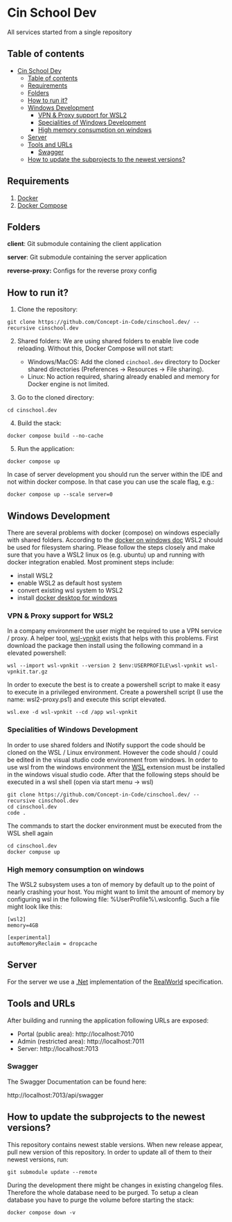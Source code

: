 # Cin School Dev

All services started from a single repository

## Table of contents

- [Cin School Dev](#cin-school-dev)
  - [Table of contents](#table-of-contents)
  - [Requirements](#requirements)
  - [Folders](#folders)
  - [How to run it?](#how-to-run-it)
  - [Windows Development](#windows-development)
    - [VPN \& Proxy support for WSL2](#vpn--proxy-support-for-wsl2)
    - [Specialities of Windows Development](#specialities-of-windows-development)
    - [High memory consumption on windows](#high-memory-consumption-on-windows)
  - [Server](#server)
  - [Tools and URLs](#tools-and-urls)
    - [Swagger](#swagger)
  - [How to update the subprojects to the newest versions?](#how-to-update-the-subprojects-to-the-newest-versions)


## Requirements

1. [Docker](https://docs.docker.com/install/)
2. [Docker Compose](https://docs.docker.com/compose/install/)

## Folders

**client**:
Git submodule containing the client application

**server**:
Git submodule containing the server application

**reverse-proxy:**
Configs for the reverse proxy config

## How to run it?

1. Clone the repository:

```
git clone https://github.com/Concept-in-Code/cinschool.dev/ --recursive cinschool.dev
```

2. Shared folders:
  We are using shared folders to enable live code reloading. Without this, Docker Compose will not start:
    - Windows/MacOS: Add the cloned `cinchool.dev` directory to Docker shared directories (Preferences -> Resources -> File sharing). 
    - Linux: No action required, sharing already enabled and memory for Docker engine is not limited.

3. Go to the cloned directory:

```
cd cinschool.dev
```

4. Build the stack:

```
docker compose build --no-cache
```

5. Run the application:

```
docker compose up
```

In case of server development you should run the server within the IDE and not within docker compose. In that case you can use the scale flag, e.g.:

```
docker compose up --scale server=0
```

## Windows Development

There are several problems with docker (compose) on windows especially with shared folders. According to the [docker on windows doc](https://docs.docker.com/desktop/wsl/) WSL2 should be used for filesystem sharing. Please follow the steps closely and make sure that you have a WSL2 linux os (e.g. ubuntu) up and running with docker integration enabled.
Most prominent steps include:

* install WSL2
* enable WSL2 as default host system
* convert existing wsl system to WSL2
* install [docker desktop for windows](https://docs.docker.com/desktop/install/windows-install/)

### VPN & Proxy support for WSL2
In a company environment the user might be required to use a VPN service / proxy. A helper tool, [wsl-vpnkit](https://github.com/sakai135/wsl-vpnkit) exists that helps with this problems. First download the package then install using the following command in a elevated powershell:

```
wsl --import wsl-vpnkit --version 2 $env:USERPROFILE\wsl-vpnkit wsl-vpnkit.tar.gz
```

In order to execute the best is to create a powershell script to make it easy to execute in a privileged environment. Create a powershell script (I use the name: wsl2-proxy.ps1) and execute this script elevated.

```
wsl.exe -d wsl-vpnkit --cd /app wsl-vpnkit
```

### Specialities of Windows Development
In order to use shared folders and INotify support the code should be cloned on the WSL / Linux environment. However the code should / could be edited in the visual studio code environment from windows. In order to use wsl from the windows environment the [WSL](https://marketplace.visualstudio.com/items?itemName=ms-vscode-remote.remote-wsl) extension must be installed in the windows visual studio code. After that the following steps should be executed in a wsl shell (open via start menu -> wsl)

```
git clone https://github.com/Concept-in-Code/cinschool.dev/ --recursive cinschool.dev
cd cinschool.dev
code .
```

The commands to start the docker environment must be executed from the WSL shell again

```
cd cinschool.dev
docker compuse up
```

### High memory consumption on windows
The WSL2 subsystem uses a ton of memory by default up to the point of nearly crashing your host. You might want to limit the amount of memory by configuring wsl in the following file: %UserProfile%\\.wslconfig. Such a file might look like this:

```
[wsl2]
memory=4GB

[experimental]
autoMemoryReclaim = dropcache
```

## Server

For the server we use a [.Net](https://github.com/Concept-in-Code/realworlddotnet) implementation of the [RealWorld](https://main--realworld-docs.netlify.app/) specification.   


## Tools and URLs

After building and running the application following URLs are exposed:

- Portal (public area): http://localhost:7010
- Admin (restricted area): http://localhost:7011
- Server: http://localhost:7013

### Swagger

The Swagger Documentation can be found here:

http://localhost:7013/api/swagger

## How to update the subprojects to the newest versions?

This repository contains newest stable versions.
When new release appear, pull new version of this repository.
In order to update all of them to their newest versions, run:

```
git submodule update --remote
```

During the development there might be changes in existing changelog files. Therefore the whole database need to be purged. To setup a clean database you have to purge the volume before starting the stack:

```
docker compose down -v
```